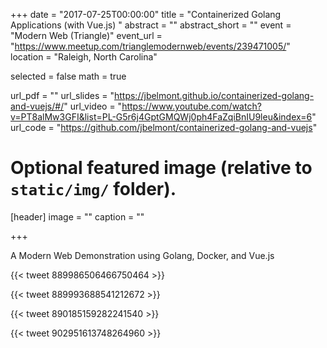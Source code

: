 +++
date = "2017-07-25T00:00:00"
title = "Containerized Golang Applications (with Vue.js) "
abstract = ""
abstract_short = ""
event = "Modern Web (Triangle)"
event_url = "https://www.meetup.com/trianglemodernweb/events/239471005/"
location = "Raleigh, North Carolina"

selected = false
math = true

url_pdf = ""
url_slides = "https://jbelmont.github.io/containerized-golang-and-vuejs/#/"
url_video = "https://www.youtube.com/watch?v=PT8alMw3GFI&list=PL-G5r6j4GptGMQWj0ph4FaZqiBnIU9leu&index=6"
url_code = "https://github.com/jbelmont/containerized-golang-and-vuejs"

# Optional featured image (relative to `static/img/` folder).
[header]
image = ""
caption = ""

+++

A Modern Web Demonstration using Golang, Docker, and Vue.js

{{< tweet 889986506466750464 >}}

{{< tweet 889993688541212672 >}}

{{< tweet 890185159282241540 >}}

{{< tweet 902951613748264960 >}}